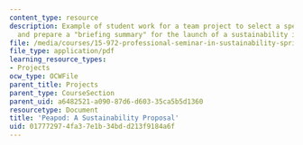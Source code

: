 ```yaml
---
content_type: resource
description: Example of student work for a team project to select a specific organization
  and prepare a "briefing summary" for the launch of a sustainability initiative.
file: /media/courses/15-972-professional-seminar-in-sustainability-spring-2010/017772974fa37e1b34bdd213f9184a6f_MIT15_972S10_pres01.pdf
file_type: application/pdf
learning_resource_types:
- Projects
ocw_type: OCWFile
parent_title: Projects
parent_type: CourseSection
parent_uid: a6482521-a090-87d6-d603-35ca5b5d1360
resourcetype: Document
title: 'Peapod: A Sustainability Proposal'
uid: 01777297-4fa3-7e1b-34bd-d213f9184a6f
---
```

